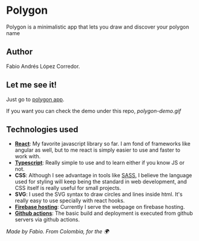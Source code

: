 # Polygon

Polygon is a minimalistic app that lets you draw and discover your polygon name
## Author

Fabio Andrés López Corredor.
## Let me see it!

Just go to [polygon app](https://polygon-856a1.firebaseapp.com/).

If you want you can check the demo under this repo, *polygon-demo.gif*

## Technologies used

* **[React](https://reactjs.org/)**: My favorite javascript library so far. I am fond of frameworks like angular as well, but to me react is simply easier to use and faster to work with.
* **[Typescript](https://www.typescriptlang.org/)**: Really simple to use and to learn either if you know JS or not.
* **CSS**: Although I see advantage in tools like [SASS](https://sass-lang.com/), I believe the language used for styling will keep being the standard in web development, and CSS itself is really useful for small projects.
* **SVG**: I used the SVG syntax to draw circles and lines inside html. It's really easy to use specially with react hooks.
* **[Firebase hosting](https://firebase.google.com/)**: Currently I serve the webpage on firebase hosting. 
* **[Github actions](https://github.com/features/actions)**: The basic build and deployment is executed from github servers via github actions.

*Made by Fabio. From Colombia, for the 🌍*